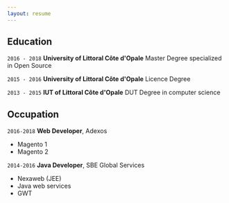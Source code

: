 ```yaml
---
layout: resume
---
```


## Education

`2016 - 2018`
__University of Littoral Côte d'Opale__
Master Degree specialized in Open Source

`2015 - 2016`
__University of Littoral Côte d'Opale__
Licence Degree 

`2013 - 2015`
__IUT of Littoral Côte d'Opale__
DUT Degree in computer science


<!-- 
## Awards

`2012`
Name of Award, Organization 

## Publications

### Journals

`1994`
Article Title, Journal Title

`1994`
Article Title, Journal Title

### Books

`1994`
Book Title, Journal Title

`1994`
Book Title, Journal Title


## Presentations

`1994`
Presentation Title, Conference, <a href="https://MyWebsite.tld/presentation1">Link to Presentation</a>

 -->
## Occupation
<!-- 
`Current`
__Current Job Title__, Current Employer 

- Task
- Task
-->
`2016-2018`
__Web Developer__, Adexos 

- Magento 1
- Magento 2

`2014-2016`
__Java Developer__, SBE Global Services 

- Nexaweb (JEE)
- Java web services
- GWT



<!-- ### Footer

Last updated: August 2018 -->



